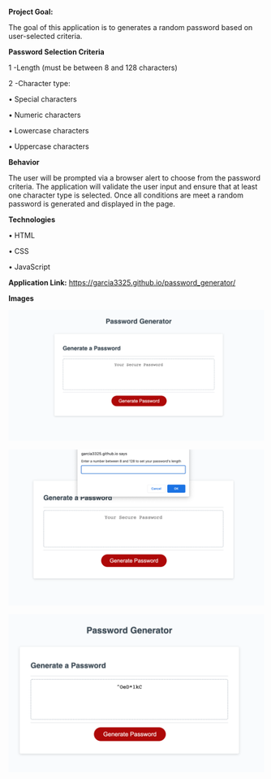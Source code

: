 **Project Goal:**

The goal of this application is to generates a random password based on user-selected criteria. 

**Password Selection Criteria**

1 -Length (must be between 8 and 128 characters)

2 -Character type:

•	Special characters

•	Numeric characters

•	Lowercase characters

•	Uppercase characters

**Behavior**

The user will be prompted via a browser alert to choose from the password criteria. The application will validate the user input and ensure that at least one character type is selected. Once all conditions are meet a  random password is generated and displayed in the page.

**Technologies**

•	HTML

•	CSS

•	JavaScript

**Application Link:** https://garcia3325.github.io/password_generator/

**Images**

![Default View](https://github.com/garcia3325/password_generator/blob/6d318f5631b7ab5b615e17f7b621a5c2fc8ba549/Screen%20Shot%202022-03-31%20at%204.37.17%20PM.png)

![Prompt](https://github.com/garcia3325/password_generator/blob/6d318f5631b7ab5b615e17f7b621a5c2fc8ba549/Screen%20Shot%202022-03-31%20at%204.37.30%20PM.png)

![Final Product](https://github.com/garcia3325/password_generator/blob/6d318f5631b7ab5b615e17f7b621a5c2fc8ba549/Screen%20Shot%202022-03-31%20at%204.37.43%20PM.png)
